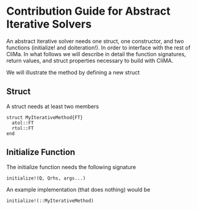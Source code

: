 # Contribution Guide for Abstract Iterative Solvers

An abstract iterative solver needs one struct, one constructor, and two functions (initialize! and doiteration!). In order to interface with the rest of CliMa. In what follows we will describe in detail the function signatures, return values, and struct properties necessary to build with CliMA.

We will illustrate the method by defining a new struct

## Struct

A struct needs at least two members

```
struct MyIterativeMethod{FT}
  atol::FT
  rtol::FT
end
```

## Initialize Function

The initialize function needs the following signature

```
initialize!(Q, Qrhs, args...)
```

An example implementation (that does nothing) would be

```
initialize!(::MyIterativeMethod)
```
